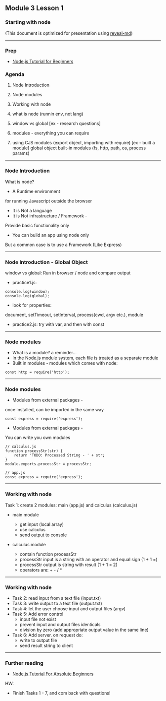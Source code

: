 ## Module 3 Lesson 1
### Starting with node
(This document is optimized for presentation using [reveal-md](https://github.com/webpro/reveal-md))

---

### Prep
* [Node.js Tutorial for Beginners](https://www.youtube.com/watch?v=TlB_eWDSMt4)

### Agenda
1. Node Introduction
2. Node modules
3. Working with node

1. what is node (runnin env, not lang)
2. window vs global [ex  - research questions]
3. modules - everything you can require
4. using CJS modules (export object, importing with require) [ex - built a module]
global object
built-in modules (fs, http, path, os, process params)

---
### Node Introduction
What is node?
* <!-- .element: class="fragment" --> A Runtime environment
for running Javascript outside the browser

* <!-- .element: class="fragment" --> It is Not a language

* <!-- .element: class="fragment" --> It is Not infrastructure / Framework -
Provide basic functionality only

* <!-- .element: class="fragment" --> You can build an app using node only
But a common case is to use a Framework (Like Express)

---
### Node Introduction - Global Object
window vs global:
Run in browser / node and compare output
* <!-- .element: class="fragment" --> practice1.js:
```
console.log(window);
console.log(global);
```
* <!-- .element: class="fragment" --> look for properties:
document, setTimeout, setInterval, process(cwd, argv etc.), module
* <!-- .element: class="fragment" --> practice2.js: try with var, and then with const

---
### Node modules
* <!-- .element: class="fragment" --> What is a module? a reminder...

* <!-- .element: class="fragment" --> In the Node.js module system, each file is treated as a separate module

* <!-- .element: class="fragment" --> Built in modules - modules which comes with node:
```
const http = require('http');
```

---
### Node modules
* <!-- .element: class="fragment" --> Modules from external packages -
once installed, can be imported in the same way
```
const express = require('express');
```
* <!-- .element: class="fragment" --> Modules from external packages -
You can write you own modules
```
// calculus.js
function processStr(str) {
    return 'TODO: Processed String - ' + str;
}
module.exports.processStr = processStr;

// app.js
const express = require('express');
```
---
### Working with node
Task 1: create 2 modules: main (app.js) and calculus (calculus.js)
* main module
    - get input (local array)
    - use calculus
    - send output to console

* calculus module
    - contain function processStr
    - processStr input is a string with an operator and equal sign (1 + 1 =)
    - processStr output is string with result (1 + 1 = 2)
    - operators are:  + - / *

---
### Working with node
* Task 2: read input from a text file (input.txt)
* Task 3: write output to a text file (output.txt)
* Task 4: let the user choose input and output files (argv)
* Task 5: Add error control
    - input file not exist
    - prevent input and output files identicals
    - division by zero (add appropriate output value in the same line)
* Task 6: Add server. on request do:
    - write to output file
    - send result string to client

---
### Further reading
* [Node.js Tutorial For Absolute Beginners](https://www.youtube.com/watch?v=U8XF6AFGqlc)

HW:
* Finish Tasks 1 - 7, and com back with questions!
